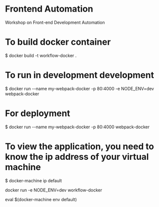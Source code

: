 # Frontend Automation
Workshop on Front-end Development Automation


# To build docker container
$ docker build -t workflow-docker .

# To run in development development
$ docker run --name my-webpack-docker -p 80:4000 -e NODE_ENV=dev webpack-docker

# For deployment
$ docker run --name my-webpack-docker -p 80:4000 webpack-docker

# To view the application, you need to know the ip address of your virtual machine
$ docker-machine ip default

docker run -e NODE_ENV=dev workflow-docker

eval $(docker-machine env default)
